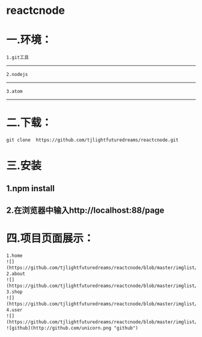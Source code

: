 # reactcnode
一.环境：
====================
	1.git工具
-----------------
	2.nodejs
-----------------
	3.atom
-----------------
二.下载：
=======================
    git clone  https://github.com/tjlightfuturedreams/reactcnode.git
三.安装
==================
   1.npm install
------------------
   2.在浏览器中输入http://localhost:88/page
-----------------------------------------
四.项目页面展示：
=========================
	1.home
	![](https://github.com/tjlightfuturedreams/reactcnode/blob/master/imglist/home.gif)
	2.about
	![](https://github.com/tjlightfuturedreams/reactcnode/blob/master/imglist/about.gif)
	3.shop
	![](https://github.com/tjlightfuturedreams/reactcnode/blob/master/imglist/shop.gif)
	4.user
	![](https://github.com/tjlightfuturedreams/reactcnode/blob/master/imglist/user.gif)
	![github](http://github.com/unicorn.png "github")  